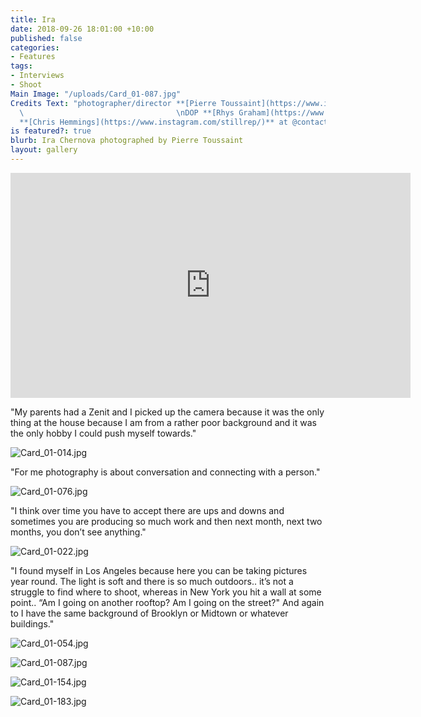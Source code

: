 ```yaml
---
title: Ira
date: 2018-09-26 18:01:00 +10:00
published: false
categories:
- Features
tags:
- Interviews
- Shoot
Main Image: "/uploads/Card_01-087.jpg"
Credits Text: "photographer/director **[Pierre Toussaint](https://www.instagram.com/pierretoussaint/?hl=en)**
  \                                  \nDOP **[Rhys Graham](https://www.instagram.com/rhysgraham/?hl=en)**\nProducer
  **[Chris Hemmings](https://www.instagram.com/stillrep/)** at @contactstudios"
is featured?: true
blurb: Ira Chernova photographed by Pierre Toussaint
layout: gallery
---
```


<iframe src="https://player.vimeo.com/video/291859158?title=0&byline=0&portrait=0" width="640" height="360" frameborder="0" webkitallowfullscreen mozallowfullscreen allowfullscreen></iframe>

"My parents had a Zenit and I picked up the camera because it was the only thing at the house because I am from a rather poor background and it was the only hobby I could push myself towards."

![Card_01-014.jpg](/uploads/Card_01-014.jpg)


"For me photography is about conversation and connecting with a person."

![Card_01-076.jpg](/uploads/Card_01-076.jpg)

"I think over time you have to accept there are ups and downs and sometimes you are producing so much work and then next month, next two months, you don’t see anything."

![Card_01-022.jpg](/uploads/Card_01-022.jpg)

"I found myself in Los Angeles because here you can be taking pictures year round. The light is soft and there is so much outdoors.. it’s not a struggle to find where to shoot, whereas in New York you hit a wall at some point.. “Am I going on another rooftop? Am I going on the street?" And again to I have the same background of Brooklyn or Midtown or whatever buildings."

![Card_01-054.jpg](/uploads/Card_01-054.jpg)

![Card_01-087.jpg](/uploads/Card_01-087.jpg)

![Card_01-154.jpg](/uploads/Card_01-154.jpg)

![Card_01-183.jpg](/uploads/Card_01-183.jpg)




